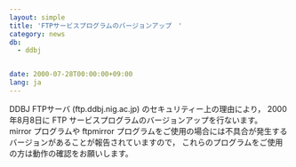 ```yaml
---
layout: simple
title: 'FTPサービスプログラムのバージョンアップ　'
category: news
db:
  - ddbj


date: 2000-07-28T00:00:00+09:00
lang: ja
---
```


DDBJ FTPサーバ (ftp.ddbj.nig.ac.jp) のセキュリティー上の理由により， 2000年8月8日に FTP サービスプログラムのバージョンアップを行ないます。<br>mirror プログラムや ftpmirror プログラムをご使用の場合には不具合が発生するバージョンがあることが報告されていますので， これらのプログラムをご使用の方は動作の確認をお願いします。
